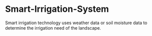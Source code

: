 # Smart-Irrigation-System
Smart irrigation technology uses weather data or soil moisture data to determine the irrigation need of the landscape.
